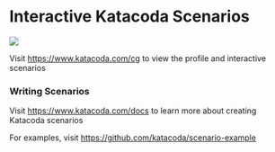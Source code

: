 # Interactive Katacoda Scenarios

[![](http://shields.katacoda.com/katacoda/cg/count.svg)](https://www.katacoda.com/cg "Get your profile on Katacoda.com")

Visit https://www.katacoda.com/cg to view the profile and interactive scenarios

### Writing Scenarios
Visit https://www.katacoda.com/docs to learn more about creating Katacoda scenarios

For examples, visit https://github.com/katacoda/scenario-example
